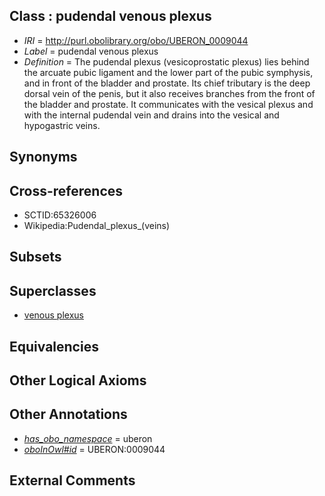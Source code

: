 
## Class : pudendal venous plexus

 * *IRI* = http://purl.obolibrary.org/obo/UBERON_0009044
 * *Label* = pudendal venous plexus
 * *Definition* = The pudendal plexus (vesicoprostatic plexus) lies behind the arcuate pubic ligament and the lower part of the pubic symphysis, and in front of the bladder and prostate. Its chief tributary is the deep dorsal vein of the penis, but it also receives branches from the front of the bladder and prostate. It communicates with the vesical plexus and with the internal pudendal vein and drains into the vesical and hypogastric veins.

## Synonyms


## Cross-references

 * SCTID:65326006
 * Wikipedia:Pudendal_plexus_(veins)

## Subsets


## Superclasses

 * [venous plexus](../../UBERON/93/UBERON_0001593.md)

## Equivalencies


## Other Logical Axioms


## Other Annotations

 * *[has_obo_namespace](../../ce/oboInOwl#hasOBONamespace.md)* = uberon
 * *[oboInOwl#id](../../id/oboInOwl#id.md)* = UBERON:0009044

## External Comments

